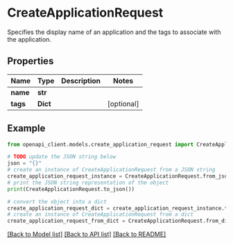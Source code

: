 # CreateApplicationRequest

Specifies the display name of an application and the tags to associate with the application.

## Properties

Name | Type | Description | Notes
------------ | ------------- | ------------- | -------------
**name** | **str** |  | 
**tags** | **Dict** |  | [optional] 

## Example

```python
from openapi_client.models.create_application_request import CreateApplicationRequest

# TODO update the JSON string below
json = "{}"
# create an instance of CreateApplicationRequest from a JSON string
create_application_request_instance = CreateApplicationRequest.from_json(json)
# print the JSON string representation of the object
print(CreateApplicationRequest.to_json())

# convert the object into a dict
create_application_request_dict = create_application_request_instance.to_dict()
# create an instance of CreateApplicationRequest from a dict
create_application_request_from_dict = CreateApplicationRequest.from_dict(create_application_request_dict)
```
[[Back to Model list]](../README.md#documentation-for-models) [[Back to API list]](../README.md#documentation-for-api-endpoints) [[Back to README]](../README.md)


